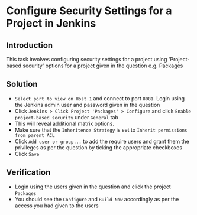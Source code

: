 # Configure Security Settings for a Project in Jenkins
## Introduction
This task involves configuring security settings for a project using 'Project-based security' options for a project given in the question e.g. Packages

## Solution
* `Select port to view on Host 1` and connect to port `8081`. Login using the Jenkins admin user and password given in the question
* Click `Jenkins > Click Project 'Packages' > Configure` and click `Enable project-based security` under `General` tab
* This will reveal additional matrix options.
* Make sure that the `Inheritence Strategy` is set to `Inherit permissions from parent ACL`
* Click `Add user or group...` to add the require users and grant them the privileges as per the question by ticking the appropriate checkboxes
* Click `Save`

## Verification
* Login using the users given in the question and click the project `Packages`
* You should see the `Configure` and `Build Now` accordingly as per the access you had given to the users

